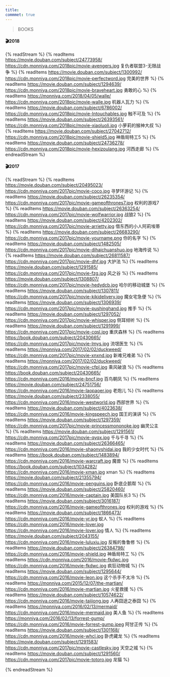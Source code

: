```yaml
---
title: 
commmet: true
---
```

>BOOKS 

#### 🎬2018
{% readStream %}
{% readItems https://movie.douban.com/subject/24773958/  https://cdn.monniya.com/2018pic/movie-avengers.jpg 复仇者联盟3-无限战争 %}
{% readItems https://movie.douban.com/subject/1300992/  https://cdn.monniya.com/2018pic/movie-perfectword.jpg 完美的世界 %}
{% readItems https://movie.douban.com/subject/1294639/  https://cdn.monniya.com/2018pic/movie-braveheart.jpg 勇敢的心 %}
{% readItems https://monniya.com/2018/04/05/walle/  https://cdn.monniya.com/2018pic/movie-walle.jpg 机器人瓦力 %}
{% readItems https://movie.douban.com/subject/6786002/  https://cdn.monniya.com/2018pic/movie-Intouchables.jpg 触不可及 %}
{% readItems https://movie.douban.com/subject/26393561/  https://cdn.monniya.com/2018pic/movie-xiaoluoli.jpg 小萝莉的猴神大叔 %}
{% readItems https://movie.douban.com/subject/27042712/  https://cdn.monniya.com/2018pic/movie-shield5.jpg 神盾局特工5 %}
{% readItems https://movie.douban.com/subject/24736278/  https://cdn.monniya.com/2018pic/movie-hexizoulang.jpg 河西走廊 %}
{% endreadStream %}


#### 🎬2017 
{% readStream %}
{% readItems https://movie.douban.com/subject/20495023/ https://cdn.monniya.com/2017pic/movie-coco.jpg 寻梦环游记 %}
{% readItems https://movie.douban.com/subject/26235354/ https://cdn.monniya.com/2017pic/movie-gameofthrones7.jpg 权利的游戏7 %}
{% readItems https://movie.douban.com/subject/26363254/ https://cdn.monniya.com/2017pic/movie-wolfwarrior.jpg 战狼2 %}
{% readItems https://movie.douban.com/subject/4202302/ https://cdn.monniya.com/2017pic/movie-arrietty.jpg 借东西的小人阿莉埃蒂 %}
{% readItems https://movie.douban.com/subject/26683290/ https://cdn.monniya.com/2017pic/movie-yourname.png 你的名字 %}
{% readItems https://movie.douban.com/subject/1482505/ https://cdn.monniya.com/2017pic/movie-dihaichuanshuo.jpg 地海传说 %}
{% readItems https://movie.douban.com/subject/26811587/ https://cdn.monniya.com/2017pic/movie-dhf.jpg 大护法 %}
{% readItems https://movie.douban.com/subject/1291585/ https://cdn.monniya.com/2017pic/movie-fzg.jpg 风之谷 %}
{% readItems https://movie.douban.com/subject/1308807/ https://cdn.monniya.com/2017pic/movie-hedydcb.jpg 哈尔的移动城堡 %}
{% readItems https://movie.douban.com/subject/1307811/ https://cdn.monniya.com/2017pic/movie-kikidelivery.jpg 魔女宅急便 %}
{% readItems https://movie.douban.com/subject/1306939/ https://cdn.monniya.com/2017pic/movie-pushinghand.jpg 推手 %}
{% readItems https://movie.douban.com/subject/1297052/ https://cdn.monniya.com/2017pic/movie-whisper.jpg 侧耳倾听 %}
{% readItems https://movie.douban.com/subject/1291999/ https://cdn.monniya.com/2017pic/movie-cqsl.jpg 重庆森林 %}
{% readItems https://book.douban.com/subject/20430665/ https://cdn.monniya.com/2017pic/movie-lmys.jpg 流氓医生 %}
{% readItems https://monniya.com/2017/02/02/duckweed/ https://cdn.monniya.com/2017pic/movie-xnxnd.jpg 新难兄难弟 %}
{% readItems https://monniya.com/2017/02/02/duckweed/ https://cdn.monniya.com/2017pic/movie-cfpl.jpg 乘风破浪 %}
{% readItems https://book.douban.com/subject/20430665/ https://cdn.monniya.com/2016/movie-bncf.jpg 百鸟朝凤 %}
{% readItems https://movie.douban.com/subject/24751756/ https://cdn.monniya.com/2016/movie-laopaoer.jpg 老炮儿 %}
{% readItems https://movie.douban.com/subject/2338055/ https://cdn.monniya.com/2016/movie-westworld.jpg 西部世界 %}
{% readItems https://movie.douban.com/subject/4023638/ https://cdn.monniya.com/2016/movie-kingspeech.jpg 国王的演讲 %}
{% readItems https://movie.douban.com/subject/1297359/ https://cdn.monniya.com/2017pic/movie-princessmononoke.jpg 幽灵公主 %}
{% readItems https://movie.douban.com/subject/1291561/ https://cdn.monniya.com/2017pic/movie-qyqx.jpg 千与千寻 %}
{% readItems https://movie.douban.com/subject/26366465/ https://cdn.monniya.com/2016/movie-shaonvshidai.jpg 我的少女时代 %}
{% readItems https://book.douban.com/subject/1483894/ https://cdn.monniya.com/2016/movie-warcraft.jpg 魔兽 %}
{% readItems https://book.douban.com/subject/1034282/ https://cdn.monniya.com/2016/movie-xman.jpg xman %}
{% readItems https://movie.douban.com/subject/21355794/ https://cdn.monniya.com/2016/movie-penguins.jpg 卧底企鹅帮 %}
{% readItems https://movie.douban.com/subject/25820460/ https://cdn.monniya.com/2016/movie-captain.jpg 美国队长3 %}
{% readItems https://movie.douban.com/subject/3016187/ https://cdn.monniya.com/2016/movie-gameofthrones.jpg 权利的游戏 %}
{% readItems https://movie.douban.com/subject/1866473/ https://cdn.monniya.com/2016/movie-yr.jpg 蚁人 %}
{% readItems https://cdn.monniya.com/2016/movie-lover.jpg https://cdn.monniya.com/2016/movie-lover.jpg 情人 %}
{% readItems https://movie.douban.com/subject/2043155/ https://cdn.monniya.com/2016/movie-luluxiu.jpg 反叛的鲁鲁修 %}
{% readItems https://movie.douban.com/subject/26384798/ https://cdn.monniya.com/2016/movie-shield.jpg 神盾局特工 %}
{% readItems https://cdn.monniya.com/2016/movie-fkdwc.jpg https://cdn.monniya.com/2016/movie-fkdwc.jpg 疯狂动物城 %}
{% readItems https://movie.douban.com/subject/1295644/ https://cdn.monniya.com/2016/movie-leon.jpg 这个杀手不太冷 %}
{% readItems https://monniya.com/2015/12/07/the-martian/ https://cdn.monniya.com/2016/movie-martian.jpg 火星救援 %}
{% readItems https://movie.douban.com/subject/10574622/ https://cdn.monniya.com/2016/movie-taijiong.jpg 人再囧途之泰囧 %}
{% readItems https://monniya.com/2016/02/13/mermaid/ https://cdn.monniya.com/2016/movie-mermaid.jpg 美人鱼 %}
{% readItems https://monniya.com/2016/02/13/forrest-gump/ https://cdn.monniya.com/2016/movie-forrest-gump.jpeg 阿甘正传 %}
{% readItems https://movie.douban.com/subject/1301168/ https://cdn.monniya.com/2016/movie-whcl.jpg 卧虎藏龙 %}
{% readItems https://movie.douban.com/subject/1291583/ https://cdn.monniya.com/2017pic/movie-castlesky.jpg 天空之城 %}
{% readItems https://movie.douban.com/subject/1291560/ https://cdn.monniya.com/2017pic/movie-totoro.jpg 龙猫 %}

{% endreadStream %}
